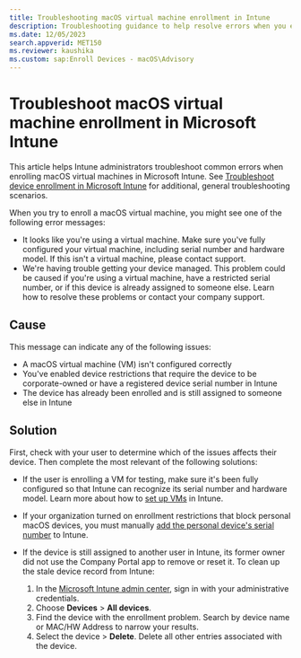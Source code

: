 ```yaml
---
title: Troubleshooting macOS virtual machine enrollment in Intune
description: Troubleshooting guidance to help resolve errors when you enroll macOS virutal machines in Microsoft Intune.
ms.date: 12/05/2023
search.appverid: MET150
ms.reviewer: kaushika
ms.custom: sap:Enroll Devices - macOS\Advisory
---
```


# Troubleshoot macOS virtual machine enrollment in Microsoft Intune

This article helps Intune administrators troubleshoot common errors when enrolling macOS virtual machines in Microsoft Intune. See [Troubleshoot device enrollment in Microsoft Intune](troubleshoot-device-enrollment-in-intune.md) for additional, general troubleshooting scenarios.  

When you try to enroll a macOS virtual machine, you might see one of the following error messages:

- It looks like you're using a virtual machine. Make sure you've fully configured your virtual machine, including serial number and hardware model. If this isn't a virtual machine, please contact support.  
- We're having trouble getting your device managed. This problem could be caused if you're using a virtual machine, have a restricted serial number, or if this device is already assigned to someone else. Learn how to resolve these problems or contact your company support.

## Cause

This message can indicate any of the following issues:

- A macOS virtual machine (VM) isn't configured correctly  
- You've enabled device restrictions that require the device to be corporate-owned or have a registered device serial number in Intune  
- The device has already been enrolled and is still assigned to someone else in Intune  

## Solution

First, check with your user to determine which of the issues affects their device. Then complete the most relevant of the following solutions:

- If the user is enrolling a VM for testing, make sure it's been fully configured so that Intune can recognize its serial number and hardware model. Learn more about how to [set up VMs](/mem/intune/enrollment/macos-enroll#enroll-virtual-macos-machines-for-testing) in Intune.
- If your organization turned on enrollment restrictions that block personal macOS devices, you must manually [add the personal device's serial number](/mem/intune/enrollment/corporate-identifiers-add#manually-enter-corporate-identifiers) to Intune.  
- If the device is still assigned to another user in Intune, its former owner did not use the Company Portal app to remove or reset it. To clean up the stale device record from Intune:  

    1. In the [Microsoft Intune admin center](https://go.microsoft.com/fwlink/?linkid=2109431), sign in with your administrative credentials.
    2. Choose **Devices** > **All devices**.  
    3. Find the device with the enrollment problem. Search by device name or MAC/HW Address to narrow your results.
    4. Select the device > **Delete**. Delete all other entries associated with the device.  
